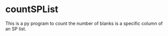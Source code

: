 # countSPList
This is a py program to count the number of blanks is a specific column of an SP list.
